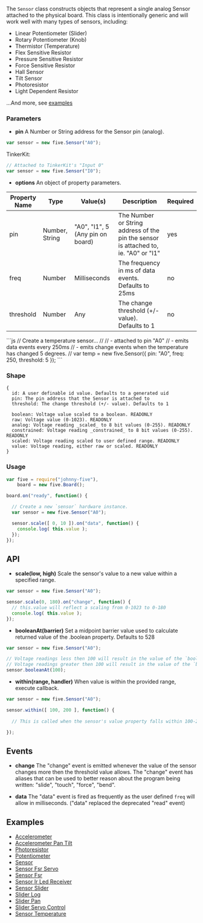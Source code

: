 The `Sensor` class constructs objects that represent a single analog Sensor attached to the physical board. This class is intentionally generic and will work well with many types of sensors, including:

- Linear Potentiometer (Slider)
- Rotary Potentiometer (Knob)
- Thermistor (Temperature)
- Flex Sensitive Resistor
- Pressure Sensitive Resistor
- Force Sensitive Resistor
- Hall Sensor
- Tilt Sensor
- Photoresistor 
- Light Dependent Resistor

...And more, see [examples](https://github.com/rwldrn/johnny-five/wiki/Sensor#examples)

### Parameters

- **pin** A Number or String address for the Sensor pin (analog).
```js
var sensor = new five.Sensor("A0");
```
TinkerKit: 
```js
// Attached to TinkerKit's "Input 0"
var sensor = new five.Sensor("I0");
```


- **options** An object of property parameters.
<table>
  <thead>
    <tr>
      <th>Property Name</th>
      <th>Type</th>
      <th>Value(s)</th>
      <th>Description</th>
      <th>Required</th>
    </tr>
  </thead>
  <tbody>
    <tr>
      <td>pin</td>
      <td>Number, String</td>
      <td>"A0", "I1", 5 (Any pin on board)</td>
      <td>The Number or String address of the pin the sensor is attached to, ie. "A0" or "I1"</td>
      <td>yes</td>
    </tr>
    <tr>
      <td>freq</td>
      <td>Number</td>
      <td>Milliseconds</td>
      <td>The frequency in ms of data events. Defaults to 25ms</td>
      <td>no</td>
    </tr>
    <tr>
      <td>threshold</td>
      <td>Number</td>
      <td>Any</td>
      <td>The change threshold (+/- value). Defaults to 1</td>
      <td>no</td>
    </tr>
  </tbody>
</table>
```js
// Create a temperature sensor...
// 
//   - attached to pin "A0"
//   - emits data events every 250ms
//   - emits change events when the temperature has changed 5 degrees.
//
var temp = new five.Sensor({
  pin: "A0", 
  freq: 250, 
  threshold: 5
});
```

### Shape

```
{ 
  id: A user definable id value. Defaults to a generated uid
  pin: The pin address that the Sensor is attached to
  threshold: The change threshold (+/- value). Defaults to 1

  boolean: Voltage value scaled to a boolean. READONLY
  raw: Voltage value (0-1023). READONLY
  analog: Voltage reading _scaled_ to 8 bit values (0-255). READONLY
  constrained: Voltage reading _constrained_ to 8 bit values (0-255). READONLY
  scaled: Voltage reading scaled to user defined range. READONLY
  value: Voltage reading, either raw or scaled. READONLY
}
```



### Usage
```js
var five = require("johnny-five"), 
    board = new five.Board();

board.on("ready", function() {

  // Create a new `sensor` hardware instance.
  var sensor = new five.Sensor("A0");

  sensor.scale([ 0, 10 ]).on("data", function() {
    console.log( this.value );
  });
});
```


## API

- **scale(low, high)** Scale the sensor's value to a new value within a specified range.
```js
var sensor = new five.Sensor("A0");

sensor.scale(0, 180).on("change", function() {
  // this.value will reflect a scaling from 0-1023 to 0-180
  console.log( this.value );
});
```


- **booleanAt(barrier)** Set a midpoint barrier value used to calculate returned value of the .boolean property. Defaults to 528
```js
var sensor = new five.Sensor("A0");

// Voltage readings less then 100 will result in the value of the `boolean` property being false.
// Voltage readings greater then 100 will result in the value of the `boolean` property being true.
sensor.booleanAt(100);

```

- **within(range, handler)** When value is within the provided range, execute callback. 
```js
var sensor = new five.Sensor("A0");

sensor.within([ 100, 200 ], function() {
  
  // This is called when the sensor's value property falls within 100-200

});

```

## Events

- **change** The "change" event is emitted whenever the value of the sensor changes more then the threshold value allows. The "change" event has aliases that can be used to better reason about the program being written: "slide", "touch", "force", "bend".

- **data** The "data" event is fired as frequently as the user defined `freq` will allow in milliseconds. ("data" replaced the deprecated "read" event)

## Examples
- [Accelerometer](https://github.com/rwldrn/johnny-five/blob/master/docs/accelerometer.md)
- [Accelerometer Pan Tilt](https://github.com/rwldrn/johnny-five/blob/master/docs/accelerometer-pan-tilt.md)
- [Photoresistor](https://github.com/rwldrn/johnny-five/blob/master/docs/photoresistor.md)
- [Potentiometer](https://github.com/rwldrn/johnny-five/blob/master/docs/potentiometer.md)
- [Sensor](https://github.com/rwldrn/johnny-five/blob/master/docs/sensor.md)
- [Sensor Fsr Servo](https://github.com/rwldrn/johnny-five/blob/master/docs/sensor-fsr-servo.md)
- [Sensor Fsr](https://github.com/rwldrn/johnny-five/blob/master/docs/sensor-fsr.md)
- [Sensor Ir Led Receiver](https://github.com/rwldrn/johnny-five/blob/master/docs/sensor-ir-led-receiver.md)
- [Sensor Slider](https://github.com/rwldrn/johnny-five/blob/master/docs/sensor-slider.md)
- [Slider Log](https://github.com/rwldrn/johnny-five/blob/master/docs/slider-log.md)
- [Slider Pan](https://github.com/rwldrn/johnny-five/blob/master/docs/slider-pan.md)
- [Slider Servo Control](https://github.com/rwldrn/johnny-five/blob/master/docs/slider-servo-control.md)
- [Sensor Temperature](https://github.com/rwldrn/johnny-five/blob/master/docs/sensor-temperature.md)